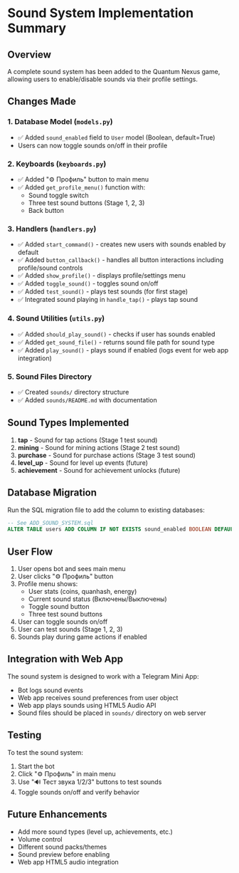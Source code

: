 # Sound System Implementation Summary

## Overview
A complete sound system has been added to the Quantum Nexus game, allowing users to enable/disable sounds via their profile settings.

## Changes Made

### 1. Database Model (`models.py`)
- ✅ Added `sound_enabled` field to `User` model (Boolean, default=True)
- Users can now toggle sounds on/off in their profile

### 2. Keyboards (`keyboards.py`)
- ✅ Added "⚙️ Профиль" button to main menu
- ✅ Added `get_profile_menu()` function with:
  - Sound toggle switch
  - Three test sound buttons (Stage 1, 2, 3)
  - Back button

### 3. Handlers (`handlers.py`)
- ✅ Added `start_command()` - creates new users with sounds enabled by default
- ✅ Added `button_callback()` - handles all button interactions including profile/sound controls
- ✅ Added `show_profile()` - displays profile/settings menu
- ✅ Added `toggle_sound()` - toggles sound on/off
- ✅ Added `test_sound()` - plays test sounds (for first stage)
- ✅ Integrated sound playing in `handle_tap()` - plays tap sound

### 4. Sound Utilities (`utils.py`)
- ✅ Added `should_play_sound()` - checks if user has sounds enabled
- ✅ Added `get_sound_file()` - returns sound file path for sound type
- ✅ Added `play_sound()` - plays sound if enabled (logs event for web app integration)

### 5. Sound Files Directory
- ✅ Created `sounds/` directory structure
- ✅ Added `sounds/README.md` with documentation

## Sound Types Implemented

1. **tap** - Sound for tap actions (Stage 1 test sound)
2. **mining** - Sound for mining actions (Stage 2 test sound)
3. **purchase** - Sound for purchase actions (Stage 3 test sound)
4. **level_up** - Sound for level up events (future)
5. **achievement** - Sound for achievement unlocks (future)

## Database Migration

Run the SQL migration file to add the column to existing databases:
```sql
-- See ADD_SOUND_SYSTEM.sql
ALTER TABLE users ADD COLUMN IF NOT EXISTS sound_enabled BOOLEAN DEFAULT TRUE;
```

## User Flow

1. User opens bot and sees main menu
2. User clicks "⚙️ Профиль" button
3. Profile menu shows:
   - User stats (coins, quanhash, energy)
   - Current sound status (Включены/Выключены)
   - Toggle sound button
   - Three test sound buttons
4. User can toggle sounds on/off
5. User can test sounds (Stage 1, 2, 3)
6. Sounds play during game actions if enabled

## Integration with Web App

The sound system is designed to work with a Telegram Mini App:
- Bot logs sound events
- Web app receives sound preferences from user object
- Web app plays sounds using HTML5 Audio API
- Sound files should be placed in `sounds/` directory on web server

## Testing

To test the sound system:
1. Start the bot
2. Click "⚙️ Профиль" in main menu
3. Use "🔊 Тест звука 1/2/3" buttons to test sounds
4. Toggle sounds on/off and verify behavior

## Future Enhancements

- Add more sound types (level up, achievements, etc.)
- Volume control
- Different sound packs/themes
- Sound preview before enabling
- Web app HTML5 audio integration

